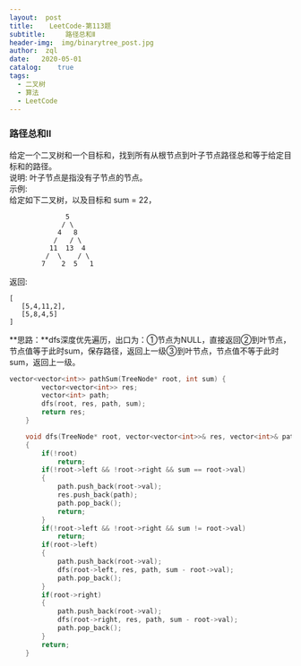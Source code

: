 ```yaml
---  
layout:  post
title:    LeetCode-第113题
subtitle:	  路径总和Ⅱ
header-img:	 img/binarytree_post.jpg
author:	 zql
date:	2020-05-01
catalog:	true
tags:	
  - 二叉树
  - 算法
  - LeetCode  
---  
```

### 路径总和Ⅱ  
给定一个二叉树和一个目标和，找到所有从根节点到叶子节点路径总和等于给定目标和的路径。  
说明: 叶子节点是指没有子节点的节点。  
示例:  
给定如下二叉树，以及目标和 sum = 22，  
```
              5
             / \
            4   8
           /   / \
          11  13  4
         /  \    / \
        7    2  5   1
```
返回:  
```
[
   [5,4,11,2],
   [5,8,4,5]
]
```  
**思路：**dfs深度优先遍历，出口为：①节点为NULL，直接返回②到叶节点，节点值等于此时sum，保存路径，返回上一级③到叶节点，节点值不等于此时sum，返回上一级。  
```c++
vector<vector<int>> pathSum(TreeNode* root, int sum) {
        vector<vector<int>> res;
        vector<int> path;
        dfs(root, res, path, sum);
        return res;
    }

    void dfs(TreeNode* root, vector<vector<int>>& res, vector<int>& path, int sum)
    {
        if(!root)
            return;
        if(!root->left && !root->right && sum == root->val)
        {
            path.push_back(root->val);
            res.push_back(path);
            path.pop_back();
            return;
        }
        if(!root->left && !root->right && sum != root->val)
            return;
        if(root->left)
        {
            path.push_back(root->val);
            dfs(root->left, res, path, sum - root->val);
            path.pop_back();
        }
        if(root->right)
        {
            path.push_back(root->val);
            dfs(root->right, res, path, sum - root->val);
            path.pop_back();
        }
        return;
    }
```
